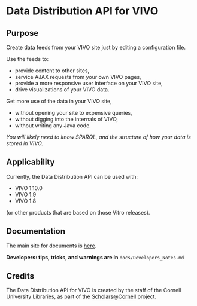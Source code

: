 # Data Distribution API for VIVO

## Purpose

Create data feeds from your VIVO site just by editing a configuration file. 

Use the feeds to:

* provide content to other sites,
* service AJAX requests from your own VIVO pages,
* provide a more responsive user interface on your VIVO site, 
* drive visualizations of your VIVO data.

Get more use of the data in your VIVO site,

* without opening your site to expensive queries,
* without digging into the internals of VIVO,
* without writing any Java code.

_You will likely need to know SPARQL, and the structure of how your data is stored in VIVO._

## Applicability

Currently, the Data Distribution API can be used with:

* VIVO 1.10.0 
* VIVO 1.9 
* VIVO 1.8 

(or other products that are based on those Vitro releases).

## Documentation

The main site for documents is [here](https://cul-it.github.io/vivo-data-distribution-api).

**Developers: tips, tricks, and warnings are in** `docs/Developers_Notes.md`

## Credits
The Data Distribution API for VIVO is created by the staff of the Cornell University Libraries, 
as part of the [Scholars@Cornell](http://scholars.cornell.edu) project.
